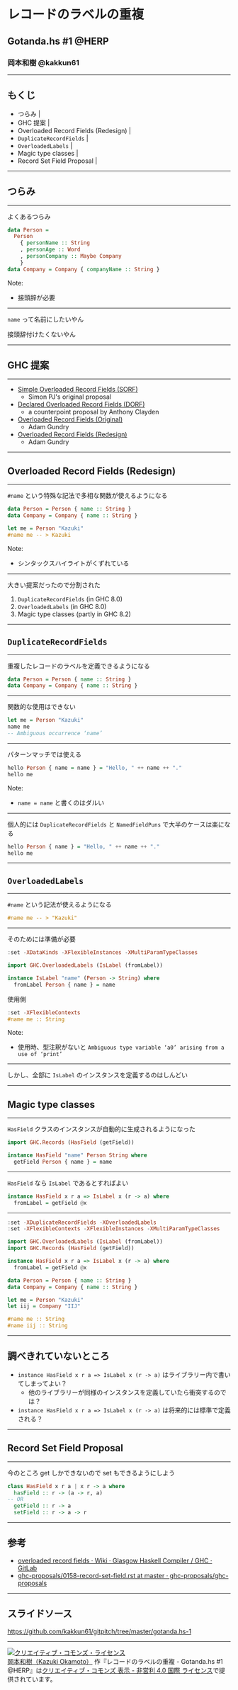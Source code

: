 # レコードのラベルの重複

## Gotanda.hs #1 @HERP

### 岡本和樹 @kakkun61

---

## もくじ

- つらみ |
- GHC 提案 |
- Overloaded Record Fields (Redesign) |
- `DuplicateRecordFields` |
- `OverloadedLabels` |
- Magic type classes |
- Record Set Field Proposal |

---

## つらみ

---

よくあるつらみ

```haskell
data Person =
  Person
    { personName :: String
    , personAge :: Word
    , personCompany :: Maybe Company
    }
data Company = Company { companyName :: String }
```

Note:

- 接頭辞が必要

---

`name` って名前にしたいやん

接頭辞付けたくないやん

---

## GHC 提案

---

- [Simple Overloaded Record Fields (SORF)](https://gitlab.haskell.org/ghc/ghc/wikis/records/overloaded-record-fields/sorf)
  - Simon PJ's original proposal
- [Declared Overloaded Record Fields (DORF)](https://gitlab.haskell.org/ghc/ghc/wikis/records/declared-overloaded-record-fields)
  - a counterpoint proposal by Anthony Clayden
- [Overloaded Record Fields (Original)](https://gitlab.haskell.org/ghc/ghc/wikis/records/overloaded-record-fields/design)
  - Adam Gundry
- [Overloaded Record Fields (Redesign)](https://gitlab.haskell.org/ghc/ghc/wikis/records/overloaded-record-fields/redesign)
  - Adam Gundry

---

## Overloaded Record Fields (Redesign)

---

`#name` という特殊な記法で多相な関数が使えるようになる

```haskell
data Person = Person { name :: String }
data Company = Company { name :: String }

let me = Person "Kazuki"
#name me -- > Kazuki
```

Note:

- シンタックスハイライトがくずれている

--- 

大きい提案だったので分割された

1. `DuplicateRecordFields` (in GHC 8.0)
1. `OverloadedLabels` (in GHC 8.0)
1. Magic type classes (partly in GHC 8.2)

---

## `DuplicateRecordFields`

---

重複したレコードのラベルを定義できるようになる

```haskell
data Person = Person { name :: String }
data Company = Company { name :: String }
```

---

関数的な使用はできない

```haskell
let me = Person "Kazuki"
name me
-- Ambiguous occurrence ‘name’
```

---

パターンマッチでは使える

```haskell
hello Person { name = name } = "Hello, " ++ name ++ "."
hello me
```

Note:

- `name = name` と書くのはダルい

---

個人的には `DuplicateRecordFields` と `NamedFieldPuns` で大半のケースは楽になる

```haskell
hello Person { name } = "Hello, " ++ name ++ "."
hello me
```

---

## `OverloadedLabels`

---

`#name` という記法が使えるようになる

```haskell
#name me -- > "Kazuki"
```

---

そのためには準備が必要

```haskell
:set -XDataKinds -XFlexibleInstances -XMultiParamTypeClasses

import GHC.OverloadedLabels (IsLabel (fromLabel))

instance IsLabel "name" (Person -> String) where
  fromLabel Person { name } = name
```

使用側

```haskell
:set -XFlexibleContexts
#name me :: String
```

Note:

- 使用時、型注釈がないと `Ambiguous type variable ‘a0’ arising from a use of ‘print’`

---

しかし、全部に `IsLabel` のインスタンスを定義するのはしんどい

---

## Magic type classes

---

`HasField` クラスのインスタンスが自動的に生成されるようになった

```haskell
import GHC.Records (HasField (getField))

instance HasField "name" Person String where
  getField Person { name } = name
```

---

`HasField` なら `IsLabel` であるとすればよい

```haskell
instance HasField x r a => IsLabel x (r -> a) where
  fromLabel = getField @x
```

---

```haskell
:set -XDuplicateRecordFields -XOverloadedLabels
:set -XFlexibleContexts -XFlexibleInstances -XMultiParamTypeClasses

import GHC.OverloadedLabels (IsLabel (fromLabel))
import GHC.Records (HasField (getField))

instance HasField x r a => IsLabel x (r -> a) where
  fromLabel = getField @x

data Person = Person { name :: String }
data Company = Company { name :: String }

let me = Person "Kazuki"
let iij = Company "IIJ"

#name me :: String
#name iij :: String
```

---

## 調べきれていないところ

- `instance HasField x r a => IsLabel x (r -> a)` はライブラリー内で書いてしまってよい？
  - 他のライブラリーが同様のインスタンスを定義していたら衝突するのでは？
- `instance HasField x r a => IsLabel x (r -> a)` は将来的には標準で定義される？

---

## Record Set Field Proposal

---

今のところ get しかできないので set もできるようにしよう

```haskell
class HasField x r a | x r -> a where
  hasField :: r -> (a -> r, a)
-- OR
  getField :: r -> a
  setField :: r -> a -> r
```

---

## 参考

- [overloaded record fields · Wiki · Glasgow Haskell Compiler / GHC · GitLab](https://gitlab.haskell.org/ghc/ghc/wikis/records/overloaded-record-fields)
- [ghc-proposals/0158-record-set-field.rst at master · ghc-proposals/ghc-proposals](https://github.com/ghc-proposals/ghc-proposals/blob/master/proposals/0158-record-set-field.rst)

---

## スライドソース

https://github.com/kakkun61/gitpitch/tree/master/gotanda.hs-1

---

<a rel="license" href="http://creativecommons.org/licenses/by-nc/4.0/"><img alt="クリエイティブ・コモンズ・ライセンス" style="border-width:0" src="https://i.creativecommons.org/l/by-nc/4.0/88x31.png" /></a><br /><a xmlns:cc="http://creativecommons.org/ns#" href="https://github.com/kakkun61/gitpitch/tree/master/gotanda.hs-1" property="cc:attributionName" rel="cc:attributionURL">岡本和樹（Kazuki Okamoto）</a> 作『<span xmlns:dct="http://purl.org/dc/terms/" property="dct:title">レコードのラベルの重複 - Gotanda.hs #1 @HERP</span>』は<a rel="license" href="http://creativecommons.org/licenses/by-nc/4.0/">クリエイティブ・コモンズ 表示 - 非営利 4.0 国際 ライセンス</a>で提供されています。
